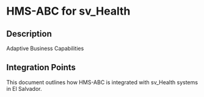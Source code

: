 # HMS-ABC for sv_Health

## Description

Adaptive Business Capabilities

## Integration Points

This document outlines how HMS-ABC is integrated with sv_Health systems in El Salvador.
